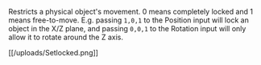 Restricts a physical object's movement. 0 means completely locked and 1 means free-to-move. E.g. passing `1,0,1` to the Position input will lock an object in the X/Z plane, and passing `0,0,1` to the Rotation input will only allow it to rotate around the Z axis.

[[/uploads/Setlocked.png]]